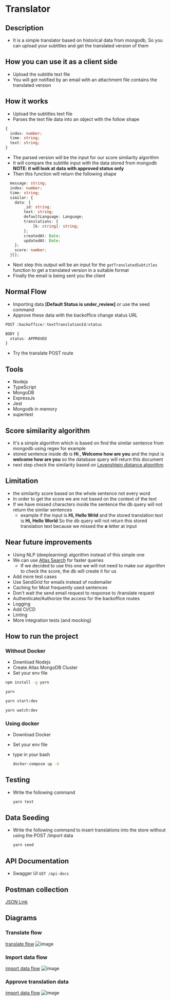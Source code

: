 # Translator 
## Description
- It is a simple translator based on historical data from mongodb, So you can upload your subtitles and get the translated version of them


## How you can use it as a client side
- Upload the subtitle text file
- You will got notified by an email with an attachment file contains the translated version
  
## How it works
- Upload the subtitles text file
- Parses the text file data into an object with the follow shape
```typescript
{
  index: number;
  time: string;
  text: string;
}
```
- The parsed version will be the input for our score similarity algorithm 
- It will compare the subtitle input with the data stored from mongodb **NOTE: it will look at data with approved status only** 
- Then this function will return the following shape

```typescript
  message: string;
  index: number;
  time: string;
  similar: {
    data: {
        _id: string;
        text: string;
        defaultLanguage: Language;
        translations: {
            [k: string]: string;
        };
        createdAt: Date;
        updatedAt: Date;
    };
    score: number;
  }[];
```
- Next step this output will be an input for the `getTranslatedSubtitles` function to get a translated version in a suitable format
- Finally the email is being sent you the client

## Normal Flow
- Importing data **[Default Status is under_review]** or use the seed command 
- Approve these data with the backoffice change status URL 
```ts
POST /backoffice/:textTranslationId/status

BODY {
  status: APPROVED
} 
```
- Try the translate POST route

## Tools
- Nodejs
- TypeScript
- MongoDB
- ExpressJs
- Jest
- Mongodb in memory
- supertest

## Score similarity algorithm
- It's a simple algorithm which is based on find the similar sentence from mongodb using regex for example 
- stored sentence inside db is
  **Hi , Welcome how are you**
and the input is **welcome how are you**
so the database query will return this document
- next step check the similarity based on [Levenshtein distance algorithm](https://en.wikipedia.org/wiki/Levenshtein_distance)

## Limitation 
- the similarity score based on the whole sentence not every word
- In order to get the score we are not based on the context of the text
- If we have missed characters inside the sentence the db query will not return the similar sentences
  - example
  if the input is **Hi, Hello Wrld** and the stored translation text is **Hi, Hello World** So the db query will not return this stored translation text because we missed the **o** letter at input

## Near future improvements 
- Using NLP (deeplearning) algorithm instead of this simple one
- We can use [Atlas Search](https://www.mongodb.com/docs/atlas/atlas-search/atlas-search-overview/) for faster queries
  - If we decided to use this one we will not need to make our algorithm to check the score, the db will create it for us
- Add more test cases
- Use SendGrid for emails instead of nodemailer
- Caching for Most frequently used sentences 
- Don't wait the send email request to response to /translate request
- Authenticate/Authorize the access for the backoffice routes
- Logging
- Add CI/CD
- Linting
- More integration tests (and mocking)

## How to run the project
### Without Docker
- Download Nodejs
- Create Atlas MongoDB Cluster
- Set your env file
```bash
npm install -g yarn
```
```bash
yarn
```
```bash
yarn start:dev
```
```bash
yarn watch:dev
```
### Using docker
- Download Docker
- Set your env file
- type in your bash

  ```bash 
  docker-compose up -d
  ```

## Testing
- Write the following command 

    ```bash
    yarn test
    ```
## Data Seeding
- Write the following command to insert translations into the store without using the POST /import data

    ```bash
    yarn seed
    ```
## API Documentation
- Swagger UI
```GET /api-docs```


## Postman collection

[JSON Link](https://www.getpostman.com/collections/a6a60b853685f8f8785a)

## Diagrams 
### Translate flow
[translate flow](https://i.ibb.co/qRHJLZv/image.png)
<img src="https://i.ibb.co/qRHJLZv/image.png" alt="image" border="0">
### Import data flow
[import data flow](https://i.ibb.co/KDj52YR/image.png)
<img src="https://i.ibb.co/KDj52YR/image.png" alt="image" border="0">

### Approve translation data
[import data flow](https://i.ibb.co/xgsWdt1/image.png)
<img src="https://i.ibb.co/xgsWdt1/image.png" alt="image" border="0">